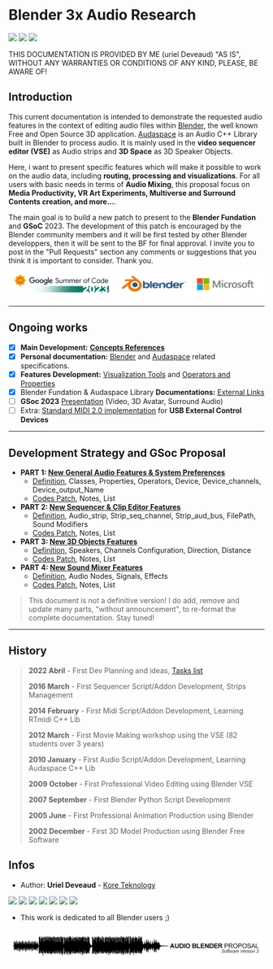 # Blender 3x Audio Research

<img src="https://img.shields.io/badge/Blender-3.1+-green" /> <img src="https://img.shields.io/badge/Audaspace-C++-purple" /> <img src="https://img.shields.io/badge/Gsoc-2023-orange" />

THIS DOCUMENTATION IS PROVIDED BY ME (uriel Deveaud) "AS IS", <br>WITHOUT ANY WARRANTIES OR CONDITIONS OF ANY KIND, PLEASE, BE AWARE OF!

## Introduction

This current documentation is intended to demonstrate the requested audio features in the context of editing audio files within [Blender](https://www.blender.org/), the well known Free and Open Source 3D application. [Audaspace](https://audaspace.github.io/) is an Audio C++ Library built in Blender to process audio. It is mainly used in the **video sequencer editor (VSE)** as Audio strips and **3D Space** as 3D Speaker Objects.

Here, i want to present specific features which will make it possible to work on the audio data, including **routing, processing and visualizations**. For all users with basic needs in terms of **Audio Mixing**, this proposal focus on **Media Productivity, VR Art Experiments, Multiverse and Surround Contents creation, and more...**. 

The main goal is to build a new patch to present to the **Blender Fundation** and **GSoC** 2023. The development of this patch is encouraged by the Blender community members and it will be first tested by other Blender developpers, then it will be sent to the BF for final approval. I invite you to post in the "Pull Requests" section any comments or suggestions that you think it is important to consider. Thank you.

![Mix](https://github.com/KoreTeknology/Blender-3x-Audio-Research/blob/main/images/proposal_band.jpg)

---

## Ongoing works

- [x] **Main Development:** **[Concepts References](research-concepts-references.md)**
- [x] **Personal documentation:** [Blender](blender-related-specs.md) and [Audaspace](audaspace-related-specs.md) related specifications.
- [x] **Features Development:** [Visualization Tools](blender-audio-visualizations.md) and [Operators and Properties](blender-audio-operators.md)
- [x] Blender Fundation & Audaspace Library **Documentations:** [External Links](ext-references.md)
- [ ] **GSoc 2023** [Presentation](proposal-gsoc-presentation.md) (Video, 3D Avatar, Surround Audio)
- [ ] Extra: [Standard MIDI 2.0 implementation](blender-midi-implementation.md) for **USB External Control Devices**

---

## Development Strategy and GSoc Proposal

- **PART 1:  [New General Audio Features & System Preferences](proposal-audio-system.md)**
  - [Definition](), Classes, Properties, Operators, Device, Device_channels, Device_output_Name
  - [Codes Patch](), Notes, List
- **PART 2:  [New Sequencer & Clip Editor Features](proposal-audio-clip.md)**
  - [Definition](), Audio_strip, Strip_seq_channel, Strip_aud_bus, FilePath, Sound Modifiers
  - [Codes Patch](), Notes, List
- **PART 3:  [New 3D Objects Features](proposal-3d-object.md)**
  - [Definition](), Speakers, Channels Configuration, Direction, Distance
  - [Codes Patch](), Notes, List
- **PART 4:  [New Sound Mixer Features](proposal-sound-mixer.md)**
  - [Definition](), Audio Nodes, Signals, Effects 
  - [Codes Patch](), Notes, List

> This document is not a definitive version! I do add, remove and update many parts, "without announcement", to re-format the complete documentation. Stay tuned!

---

## History

> **2022 Abril** - First Dev Planning and ideas, [Tasks list](Tasks.md)
>
> **2016 March** - First Sequencer Script/Addon Development, Strips Management
> 
> **2014 February** - First Midi Script/Addon Development, Learning RTmidi C++ Lib
> 
> **2012 March** - First Movie Making workshop using the VSE (82 students over 3 years)
>
> **2010 January** - First Audio Script/Addon Development, Learning Audaspace C++ Lib
>
> **2009 October** - First Professional Video Editing using Blender VSE
>
> **2007 September** - First Blender Python Script Development
>
> **2005 June** - First Professional Animation Production using Blender
>
> **2002 December** - First 3D Model Production using Blender Free Software

## Infos

* Author: **Uriel Deveaud** - [Kore Teknology](https://github.com/KoreTeknology) 

<img src="https://img.shields.io/badge/CG Art-1995-red" /> <img src="https://img.shields.io/badge/3D Blender-2002-red" /> <img src="https://img.shields.io/badge/Python Dev-2005-red" /> <img src="https://img.shields.io/badge/3D Trainer-2008-red" /> <img src="https://img.shields.io/badge/Coding Trainer-2010-red" /> <img src="https://img.shields.io/badge/GE-2015-darkorange" /> <img src="https://img.shields.io/badge/VR-2017-darkorange" />

* This work is dedicated to all Blender users ;)

![Mix](https://github.com/KoreTeknology/Blender-3x-Audio-Research/blob/main/images/proposal_header.jpg)
